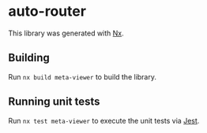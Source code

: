 # auto-router

This library was generated with [Nx](https://nx.dev).

## Building

Run `nx build meta-viewer` to build the library.

## Running unit tests

Run `nx test meta-viewer` to execute the unit tests via [Jest](https://jestjs.io).
